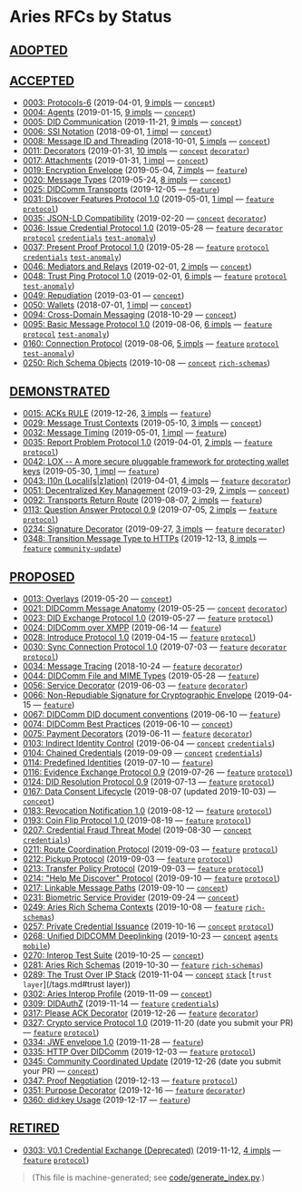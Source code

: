 # Aries RFCs by Status

## [ADOPTED](README.md#adopted)

## [ACCEPTED](README.md#accepted)
* [0003: Protocols-6](concepts/0003-protocols/README.md) (2019-04-01, [9 impls](concepts/0003-protocols/README.md#implementations) &mdash; [`concept`](/tags.md#concept))
* [0004: Agents](concepts/0004-agents/README.md) (2019-01-15, [9 impls](concepts/0004-agents/README.md#implementations) &mdash; [`concept`](/tags.md#concept))
* [0005: DID Communication](concepts/0005-didcomm/README.md) (2019-11-21, [9 impls](concepts/0005-didcomm/README.md#implementations) &mdash; [`concept`](/tags.md#concept))
* [0006: SSI Notation](concepts/0006-ssi-notation/README.md) (2018-09-01, [1 impl](concepts/0006-ssi-notation/README.md#implementations) &mdash; [`concept`](/tags.md#concept))
* [0008: Message ID and Threading](concepts/0008-message-id-and-threading/README.md) (2018-10-01, [5 impls](concepts/0008-message-id-and-threading/README.md#implementations) &mdash; [`concept`](/tags.md#concept))
* [0011: Decorators](concepts/0011-decorators/README.md) (2019-01-31, [10 impls](concepts/0011-decorators/README.md#implementations) &mdash; [`concept`](/tags.md#concept) [`decorator`](/tags.md#decorator))
* [0017: Attachments](concepts/0017-attachments/README.md) (2019-01-31, [1 impl](concepts/0017-attachments/README.md#implementations) &mdash; [`concept`](/tags.md#concept))
* [0019: Encryption Envelope](features/0019-encryption-envelope/README.md) (2019-05-04, [7 impls](features/0019-encryption-envelope/README.md#implementations) &mdash; [`feature`](/tags.md#feature))
* [0020: Message Types](concepts/0020-message-types/README.md) (2019-05-24, [8 impls](concepts/0020-message-types/README.md#implementations) &mdash; [`concept`](/tags.md#concept))
* [0025: DIDComm Transports](features/0025-didcomm-transports/README.md) (2019-12-05 &mdash; [`feature`](/tags.md#feature))
* [0031: Discover Features Protocol 1.0](features/0031-discover-features/README.md) (2019-05-01, [1 impl](features/0031-discover-features/README.md#implementations) &mdash; [`feature`](/tags.md#feature) [`protocol`](/tags.md#protocol))
* [0035: JSON-LD Compatibility](concepts/0047-json-ld-compatibility/README.md) (2019-02-20 &mdash; [`concept`](/tags.md#concept) [`decorator`](/tags.md#decorator))
* [0036: Issue Credential Protocol 1.0](features/0036-issue-credential/README.md) (2019-05-28 &mdash; [`feature`](/tags.md#feature) [`decorator`](/tags.md#decorator) [`protocol`](/tags.md#protocol) [`credentials`](/tags.md#credentials) [`test-anomaly`](/tags.md#test-anomaly))
* [0037: Present Proof Protocol 1.0](features/0037-present-proof/README.md) (2019-05-28 &mdash; [`feature`](/tags.md#feature) [`protocol`](/tags.md#protocol) [`credentials`](/tags.md#credentials) [`test-anomaly`](/tags.md#test-anomaly))
* [0046: Mediators and Relays](concepts/0046-mediators-and-relays/README.md) (2019-02-01, [2 impls](concepts/0046-mediators-and-relays/README.md#implementations) &mdash; [`concept`](/tags.md#concept))
* [0048: Trust Ping Protocol 1.0](features/0048-trust-ping/README.md) (2019-02-01, [6 impls](features/0048-trust-ping/README.md#implementations) &mdash; [`feature`](/tags.md#feature) [`protocol`](/tags.md#protocol) [`test-anomaly`](/tags.md#test-anomaly))
* [0049: Repudiation](concepts/0049-repudiation/README.md) (2019-03-01 &mdash; [`concept`](/tags.md#concept))
* [0050: Wallets](concepts/0050-wallets/README.md) (2018-07-01, [1 impl](concepts/0050-wallets/README.md#implementations) &mdash; [`concept`](/tags.md#concept))
* [0094: Cross-Domain Messaging](concepts/0094-cross-domain-messaging/README.md) (2018-10-29 &mdash; [`concept`](/tags.md#concept))
* [0095: Basic Message Protocol 1.0](features/0095-basic-message/README.md) (2019-08-06, [6 impls](features/0095-basic-message/README.md#implementations) &mdash; [`feature`](/tags.md#feature) [`protocol`](/tags.md#protocol) [`test-anomaly`](/tags.md#test-anomaly))
* [0160: Connection Protocol](features/0160-connection-protocol/README.md) (2019-08-06, [5 impls](features/0160-connection-protocol/README.md#implementations) &mdash; [`feature`](/tags.md#feature) [`protocol`](/tags.md#protocol) [`test-anomaly`](/tags.md#test-anomaly))
* [0250: Rich Schema Objects](concepts/0250-rich-schemas/README.md) (2019-10-08 &mdash; [`concept`](/tags.md#concept) [`rich-schemas`](/tags.md#rich-schemas))

## [DEMONSTRATED](README.md#demonstrated)
* [0015: ACKs RULE](features/0015-acks/README.md) (2019-12-26, [3 impls](features/0015-acks/README.md#implementations) &mdash; [`feature`](/tags.md#feature))
* [0029: Message Trust Contexts](concepts/0029-message-trust-contexts/README.md) (2019-05-10, [3 impls](concepts/0029-message-trust-contexts/README.md#implementations) &mdash; [`concept`](/tags.md#concept))
* [0032: Message Timing](features/0032-message-timing/README.md) (2019-05-01, [1 impl](features/0032-message-timing/README.md#implementations) &mdash; [`feature`](/tags.md#feature))
* [0035: Report Problem Protocol 1.0](features/0035-report-problem/README.md) (2019-04-01, [2 impls](features/0035-report-problem/README.md#implementations) &mdash; [`feature`](/tags.md#feature) [`protocol`](/tags.md#protocol))
* [0042: LOX -- A more secure pluggable framework for protecting wallet keys](features/0042-lox/README.md) (2019-05-30, [1 impl](features/0042-lox/README.md#implementations) &mdash; [`feature`](/tags.md#feature))
* [0043: l10n (Locali[s|z]ation)](features/0043-l10n/README.md) (2019-04-01, [4 impls](features/0043-l10n/README.md#implementations) &mdash; [`feature`](/tags.md#feature) [`decorator`](/tags.md#decorator))
* [0051: Decentralized Key Management](concepts/0051-dkms/README.md) (2019-03-29, [2 impls](concepts/0051-dkms/README.md#implementations) &mdash; [`concept`](/tags.md#concept))
* [0092: Transports Return Route](features/0092-transport-return-route/README.md) (2019-08-07, [2 impls](features/0092-transport-return-route/README.md#implementations) &mdash; [`feature`](/tags.md#feature))
* [0113: Question Answer Protocol 0.9](features/0113-question-answer/README.md) (2019-07-05, [2 impls](features/0113-question-answer/README.md#implementations) &mdash; [`feature`](/tags.md#feature) [`protocol`](/tags.md#protocol))
* [0234: Signature Decorator](features/0234-signature-decorator/README.md) (2019-09-27, [3 impls](features/0234-signature-decorator/README.md#implementations) &mdash; [`feature`](/tags.md#feature) [`decorator`](/tags.md#decorator))
* [0348: Transition Message Type to HTTPs](features/0348-transition-msg-type-to-https/README.md) (2019-12-13, [8 impls](features/0348-transition-msg-type-to-https/README.md#implementations) &mdash; [`feature`](/tags.md#feature) [`community-update`](/tags.md#community-update))

## [PROPOSED](README.md#proposed)
* [0013: Overlays](concepts/0013-overlays/README.md) (2019-05-20 &mdash; [`concept`](/tags.md#concept))
* [0021: DIDComm Message Anatomy](concepts/0021-didcomm-message-anatomy/README.md) (2019-05-25 &mdash; [`concept`](/tags.md#concept) [`decorator`](/tags.md#decorator))
* [0023: DID Exchange Protocol 1.0](features/0023-did-exchange/README.md) (2019-05-27 &mdash; [`feature`](/tags.md#feature) [`protocol`](/tags.md#protocol))
* [0024: DIDComm over XMPP](features/0024-didcomm-over-xmpp/README.md) (2019-06-14 &mdash; [`feature`](/tags.md#feature))
* [0028: Introduce Protocol 1.0](features/0028-introduce/README.md) (2019-04-15 &mdash; [`feature`](/tags.md#feature) [`protocol`](/tags.md#protocol))
* [0030: Sync Connection Protocol 1.0](features/0030-sync-connection/README.md) (2019-07-03 &mdash; [`feature`](/tags.md#feature) [`decorator`](/tags.md#decorator) [`protocol`](/tags.md#protocol))
* [0034: Message Tracing](features/0034-message-tracing/README.md) (2018-10-24 &mdash; [`feature`](/tags.md#feature) [`decorator`](/tags.md#decorator))
* [0044: DIDComm File and MIME Types](features/0044-didcomm-file-and-mime-types/README.md) (2019-05-28 &mdash; [`feature`](/tags.md#feature))
* [0056: Service Decorator](features/0056-service-decorator/README.md) (2019-06-03 &mdash; [`feature`](/tags.md#feature) [`decorator`](/tags.md#decorator))
* [0066: Non-Repudiable Signature for Cryptographic Envelope](features/0066-non-repudiable-cryptographic-envelope/README.md) (2019-04-15 &mdash; [`feature`](/tags.md#feature))
* [0067: DIDComm DID document conventions](features/0067-didcomm-diddoc-conventions/README.md) (2019-06-10 &mdash; [`feature`](/tags.md#feature))
* [0074: DIDComm Best Practices](concepts/0074-didcomm-best-practices/README.md) (2019-06-10 &mdash; [`concept`](/tags.md#concept))
* [0075: Payment Decorators](features/0075-payment-decorators/README.md) (2019-06-11 &mdash; [`feature`](/tags.md#feature) [`decorator`](/tags.md#decorator))
* [0103: Indirect Identity Control](concepts/0103-indirect-identity-control/README.md) (2019-06-04 &mdash; [`concept`](/tags.md#concept) [`credentials`](/tags.md#credentials))
* [0104: Chained Credentials](concepts/0104-chained-credentials/README.md) (2019-09-09 &mdash; [`concept`](/tags.md#concept) [`credentials`](/tags.md#credentials))
* [0114: Predefined Identities](features/0114-predefined-identities/README.md) (2019-07-10 &mdash; [`feature`](/tags.md#feature))
* [0116: Evidence Exchange Protocol 0.9](features/0116-evidence-exchange/README.md) (2019-07-26 &mdash; [`feature`](/tags.md#feature) [`protocol`](/tags.md#protocol))
* [0124: DID Resolution Protocol 0.9](features/0124-did-resolution-protocol/README.md) (2019-07-13 &mdash; [`feature`](/tags.md#feature) [`protocol`](/tags.md#protocol))
* [0167: Data Consent Lifecycle](concepts/0167-data-consent-lifecycle/README.md) (2019-08-07 (updated 2019-10-03) &mdash; [`concept`](/tags.md#concept))
* [0183: Revocation Notification 1.0](features/0183-revocation-notification/README.md) (2019-08-12 &mdash; [`feature`](/tags.md#feature) [`protocol`](/tags.md#protocol))
* [0193: Coin Flip Protocol 1.0 ](features/0193-coin-flip/README.md) (2019-08-19 &mdash; [`feature`](/tags.md#feature) [`protocol`](/tags.md#protocol))
* [0207: Credential Fraud Threat Model](concepts/0207-credential-fraud-threat-model/README.md) (2019-08-30 &mdash; [`concept`](/tags.md#concept) [`credentials`](/tags.md#credentials))
* [0211: Route Coordination Protocol](features/0211-route-coordination/README.md) (2019-09-03 &mdash; [`feature`](/tags.md#feature) [`protocol`](/tags.md#protocol))
* [0212: Pickup Protocol](features/0212-pickup/README.md) (2019-09-03 &mdash; [`feature`](/tags.md#feature) [`protocol`](/tags.md#protocol))
* [0213: Transfer Policy Protocol](features/0213-transfer-policy/README.md) (2019-09-03 &mdash; [`feature`](/tags.md#feature) [`protocol`](/tags.md#protocol))
* [0214: "Help Me Discover" Protocol](features/0214-help-me-discover/README.md) (2019-09-10 &mdash; [`feature`](/tags.md#feature) [`protocol`](/tags.md#protocol))
* [0217: Linkable Message Paths](concepts/0217-linkable-message-paths/README.md) (2019-09-10 &mdash; [`concept`](/tags.md#concept))
* [0231: Biometric Service Provider](concepts/0231-biometric-service-provider/README.md) (2019-09-24 &mdash; [`concept`](/tags.md#concept))
* [0249: Aries Rich Schema Contexts](features/0249-rich-schema-contexts/README.md) (2019-10-08 &mdash; [`feature`](/tags.md#feature) [`rich-schemas`](/tags.md#rich-schemas))
* [0257: Private Credential Issuance](concepts/0257-private-credential-issuance/README.md) (2019-10-16 &mdash; [`concept`](/tags.md#concept) [`protocol`](/tags.md#protocol))
* [0268: Unified DIDCOMM Deeplinking](concepts/0268-unified-didcomm-agent-deeplinking/README.md) (2019-10-23  &mdash; [`concept`](/tags.md#concept) [`agents`](/tags.md#agents) [`mobile`](/tags.md#mobile))
* [0270: Interop Test Suite](concepts/0270-interop-test-suite/README.md) (2019-10-25 &mdash; [`concept`](/tags.md#concept))
* [0281: Aries Rich Schemas](features/0281-rich-schemas/README.md) (2019-10-30 &mdash; [`feature`](/tags.md#feature) [`rich-schemas`](/tags.md#rich-schemas))
* [0289: The Trust Over IP Stack](concepts/0289-toip-stack/README.md) (2019-11-04 &mdash; [`concept`](/tags.md#concept) [`stack`](/tags.md#stack) [`trust layer`](/tags.md#trust layer))
* [0302: Aries Interop Profile](concepts/0302-aries-interop-profile/README.md) (2019-11-09 &mdash; [`concept`](/tags.md#concept))
* [0309: DIDAuthZ](features/0309-didauthz/README.md) (2019-11-14 &mdash; [`feature`](/tags.md#feature) [`credentials`](/tags.md#credentials))
* [0317: Please ACK Decorator](features/0317-please-ack/README.md) (2019-12-26 &mdash; [`feature`](/tags.md#feature) [`decorator`](/tags.md#decorator))
* [0327: Crypto service Protocol 1.0](features/0327-crypto-service/README.md) (2019-11-20 (date you submit your PR) &mdash; [`feature`](/tags.md#feature) [`protocol`](/tags.md#protocol))
* [0334: JWE envelope 1.0](features/0334-jwe-envelope/README.md) (2019-11-28 &mdash; [`feature`](/tags.md#feature))
* [0335: HTTP Over DIDComm](features/0335-http-over-didcomm/README.md) (2019-12-03 &mdash; [`feature`](/tags.md#feature) [`protocol`](/tags.md#protocol))
* [0345: Community Coordinated Update](concepts/0345-community-coordinated-update/README.md) (2019-12-26 (date you submit your PR) &mdash; [`concept`](/tags.md#concept))
* [0347: Proof Negotiation](features/0347-proof-negotiation/README.md) (2019-12-13 &mdash; [`feature`](/tags.md#feature) [`protocol`](/tags.md#protocol))
* [0351: Purpose Decorator](features/0351-purpose-decorator/README.md) (2019-12-16 &mdash; [`feature`](/tags.md#feature) [`decorator`](/tags.md#decorator))
* [0360: did:key Usage](features/0360-use-did-key/README.md) (2019-12-17 &mdash; [`feature`](/tags.md#feature))

## [RETIRED](README.md#retired)
* [0303: V0.1 Credential Exchange (Deprecated)](features/0303-v01-credential-exchange/README.md) (2019-11-12, [4 impls](features/0303-v01-credential-exchange/README.md#implementations) &mdash; [`feature`](/tags.md#feature) [`protocol`](/tags.md#protocol))


>(This file is machine-generated; see [code/generate_index.py](code/generate_index.py).)
